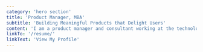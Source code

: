 ```yaml
---
category: 'hero section'
title: 'Product Manager, MBA'
subtitle: 'Building Meaningful Products that Delight Users'
content: 'I am a product manager and consultant working at the technology consulting firm Booz Allen Hamilton and based in Washington, DC. I used to do web development for work and still enjoy building web apps in my free time. I am passionate about creating intuitive experiences for users that eliminate pain points and create joy. I have worked on a range of government agency and commercial products during my tenure at Booz Allen. Previously, I wrote copy and edited articles for a small educational nonprofit in Maryland.'
linkTo: '/resume/'
linkText: 'View My Profile'
---
```

